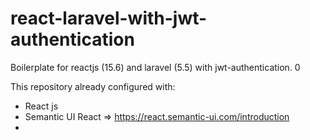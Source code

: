 # react-laravel-with-jwt-authentication
Boilerplate for reactjs (15.6) and laravel (5.5) with jwt-authentication.  0 

This repository already configured with:
- React js
- Semantic UI React => https://react.semantic-ui.com/introduction
- 
